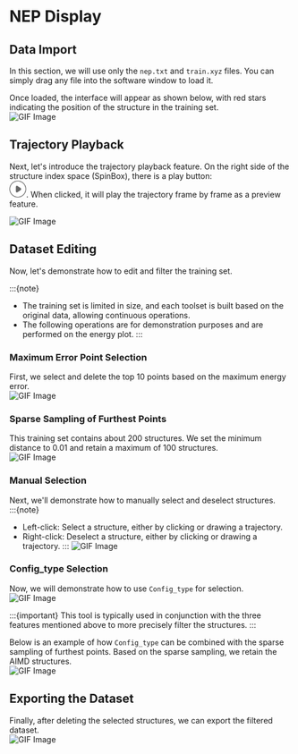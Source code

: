 
# NEP Display

## Data Import
In this section, we will use only the `nep.txt` and `train.xyz` files. You can simply drag any file into the software window to load it.

Once loaded, the interface will appear as shown below, with red stars indicating the position of the structure in the training set.  
![GIF Image](../_static/image/example/display/import.gif)

## Trajectory Playback
Next, let's introduce the trajectory playback feature. On the right side of the structure index space (SpinBox), there is a play button:  
<img src="../_static/image/play.svg" alt="delete" width='30' height='30' />. When clicked, it will play the trajectory frame by frame as a preview feature.

![GIF Image](../_static/image/example/display/play.gif)

## Dataset Editing
Now, let's demonstrate how to edit and filter the training set.

:::{note}
- The training set is limited in size, and each toolset is built based on the original data, allowing continuous operations.
- The following operations are for demonstration purposes and are performed on the energy plot.
:::

### Maximum Error Point Selection
First, we select and delete the top 10 points based on the maximum energy error.  
![GIF Image](../_static/image/example/display/maxerror.gif)

### Sparse Sampling of Furthest Points
This training set contains about 200 structures. We set the minimum distance to 0.01 and retain a maximum of 100 structures.  
![GIF Image](../_static/image/example/display/fps.gif)

### Manual Selection
Next, we'll demonstrate how to manually select and deselect structures.  
:::{note}
- Left-click: Select a structure, either by clicking or drawing a trajectory.
- Right-click: Deselect a structure, either by clicking or drawing a trajectory.
:::
![GIF Image](../_static/image/example/display/mouse.gif)

### Config_type Selection
Now, we will demonstrate how to use `Config_type` for selection.  
![GIF Image](../_static/image/example/display/config1.gif)

:::{important}
This tool is typically used in conjunction with the three features mentioned above to more precisely filter the structures.
:::

Below is an example of how `Config_type` can be combined with the sparse sampling of furthest points. Based on the sparse sampling, we retain the AIMD structures.  
![GIF Image](../_static/image/example/display/config2.gif)

## Exporting the Dataset
Finally, after deleting the selected structures, we can export the filtered dataset.  
![GIF Image](../_static/image/example/display/save.gif)

